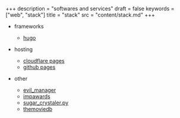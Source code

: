 +++
description = "softwares and services"
draft = false
keywords = ["web", "stack"]
title = "stack"
src = "content/stack.md"
+++

- frameworks
  - [hugo](https://gohugo.io/)

- hosting
  - [cloudflare pages](https://pages.cloudflare.com/)
  - [github pages](https://pages.github.com/)

- other
  - [evil_manager](https://codeberg.org/7m45h/evil_manager)
  - [impawards](http://www.impawards.com/)
  - [sugar_crystaler.py](https://codeberg.org/7m45h/snippies/src/branch/master/sugar_crystaler.py)
  - [themoviedb](https://www.themoviedb.org/)
